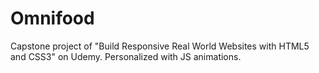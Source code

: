 # Omnifood
Capstone project of "Build Responsive Real World Websites with HTML5 and CSS3" on Udemy. Personalized with JS animations.
